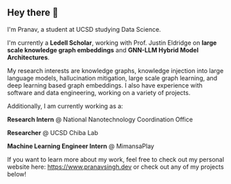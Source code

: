 ## Hey there 👋

I'm Pranav, a student at UCSD studying Data Science. 

I'm currently a **Ledell Scholar**, working with Prof. Justin Eldridge on **large scale knowledge graph embeddings** and **GNN-LLM Hybrid Model Architectures**.

My research interests are knowledge graphs, knowledge injection into large language models, hallucination mitigation, large scale graph learning, and deep learning based graph embeddings.
I also have experience with software and data engineering, working on a variety of projects. 

Additionally, I am currently working as a:

**Research Intern** @ National Nanotechnology Coordination Office

**Researcher** @ UCSD Chiba Lab

**Machine Learning Engineer Intern** @ MimansaPlay

If you want to learn more about my work, feel free to check out my personal website here: https://www.pranavsingh.dev 
or check out any of my projects below!




<!--
**ps1526/ps1526** is a ✨ _special_ ✨ repository because its `README.md` (this file) appears on your GitHub profile.

Here are some ideas to get you started:

- 🔭 I’m currently working on ...
- 🌱 I’m currently learning ...
- 👯 I’m looking to collaborate on ...
- 🤔 I’m looking for help with ...
- 💬 Ask me about ...
- 📫 How to reach me: ...
- 😄 Pronouns: ...
- ⚡ Fun fact: ...
-->
